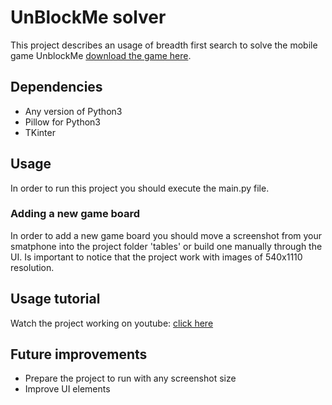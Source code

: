 # UnBlockMe solver
This project describes an usage of breadth first search to solve the mobile game UnblockMe [download the game here](https://play.google.com/store/apps/details?id=com.kiragames.unblockmefree&hl=pt).

## Dependencies
- Any version of Python3
- Pillow for Python3
- TKinter

## Usage 
In order to run this project you should execute the main.py file.

### Adding a new game board
In order to add a new game board you should move a screenshot from your smatphone into the project folder 'tables' or build one manually through the UI.
Is important to notice that the project work with images of 540x1110 resolution. 
## Usage tutorial
Watch the project working on youtube: [click here](https://www.youtube.com/watch?v=90OsQ8C-yIM&t=27s)

## Future improvements
- Prepare the project to run with any screenshot size
- Improve UI elements

